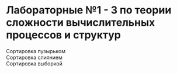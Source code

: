 # Лабораторные №1 - 3 по теории сложности вычислительных процессов и структур

Сортировка пузырьком  
Сортировка слиянием  
Сортировка выборкой  
